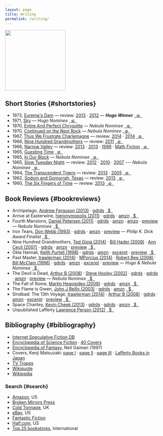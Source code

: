 ```yaml
---
layout: page
title: Writing
permalink: /writing/
---
```


<a href="http://www.centipedepress.com/authors/lafferty.html"><img src="{{ site.baseurl }}/images/works.jpg" height="197"></a>

## Short Stories {#shortstories}

* 1973, [Eurema's Dam](https://www.google.com/search?&q=r.a.+lafferty+%22eurema%27s+dam%22) &mdash; review: [2013](http://ralafferty.tumblr.com/post/62040086300/70-euremas-dam) &middot; [2012](http://antsofgodarequeerfish.blogspot.com/2012/04/illustration-for-euremas-dam.html) &mdash; <b>*Hugo Winner*</b> [&nbsp; &phi; &nbsp;](http://www.isfdb.org/cgi-bin/title.cgi?41531)
* 1971, [Sky](https://www.google.com/search?&q=r.a.+lafferty+"sky") &mdash; *Hugo Nominee* [&nbsp; &phi; &nbsp;](http://www.isfdb.org/cgi-bin/title.cgi?40938)
* 1970, [Entire And Perfect Chrysolite](https://www.google.com/search?&q=r.a.+lafferty+%22entire+and+perfect+chrysolite%22) &mdash; *Nebula Nominee* [&nbsp; &phi; &nbsp;](http://www.isfdb.org/cgi-bin/title.cgi?41436)
* 1970, [Continued on the Next Rock](https://www.google.com/search?q=Continued+on+the+Next+Rock&ie=utf-8&oe=utf-8#channel=fs&q=r.a.+lafferty+%22Continued+on+the+Next+Rock%22) &mdash; *Nebula Nominee* [&nbsp; &phi; &nbsp;](http://www.isfdb.org/cgi-bin/title.cgi?41531)
* 1967, [Thus We Frustrate Charlemagne](https://www.google.com/search?&q=r.a.+lafferty+"thus+we+frustrate+charlemagne") &mdash; review: [2014](http://ttdlabyrinth.wordpress.com/2014/08/01/reprint-thus-we-frustrate-charlemagne/) &middot; [2014](https://livingthegeeklife.wordpress.com/2014/01/05/short-story-saturday-thus-we-frustrate-charlemagne/) [&nbsp; &phi; &nbsp;](http://www.isfdb.org/cgi-bin/title.cgi?52255)
* 1966, [Nine Hundred Grandmothers](https://web.archive.org/web/20080124051430/http://www.scifi.com/scifiction/classics/classics_archive/lafferty/lafferty1.html) &mdash; review: [2011](http://antsofgodarequeerfish.blogspot.com/2011/09/thoughts-on-nine-hundred-grandmothers.html) [&nbsp; &phi; &nbsp;](http://www.isfdb.org/cgi-bin/title.cgi?54132)
* 1966, [Narrow Valley](https://web.archive.org/web/20040813150700/http://www.scifi.com/scifiction/classics/classics_archive/lafferty3/lafferty31.html) &mdash; review: [2013](http://www.yetanotherlaffertyblog.com/2013/06/you-cant-go-back-and-narrow-valley.html) &middot; [2013](http://mporcius.blogspot.com/2013/10/narrow-valley-by-r-lafferty.html) &middot; [1999](http://www.amazon.com/Lafferty-Orbit-R-A/product-reviews/1880448688) &middot; [Math Fiction](http://kasmana.people.cofc.edu/MATHFICT/mfview.php?callnumber=mf733) [&nbsp; &phi; &nbsp;](http://www.isfdb.org/cgi-bin/title.cgi?53936)
* 1965, [Guesting Time](http://www.baenebooks.com/chapters/9781625791191/9781625791191___3.htm) [&nbsp; &phi; &nbsp;](http://www.isfdb.org/cgi-bin/title.cgi?54089)
* 1965, [In Our Block](https://www.google.com/search?&q=r.a.+lafferty+%22in+our+block%22) &mdash; *Nebula Nominee* [&nbsp; &phi; &nbsp;](http://www.isfdb.org/cgi-bin/title.cgi?54099)
* 1965, [Slow Tuesday Night](http://www.baenebooks.com/chapters/9781618249203/9781618249203___2.htm) &mdash; review: [2012](http://happinessisfreesf.blogspot.com/2012/12/slow-tuesday-night-by-r-lafferty.html) &middot; [2010](http://www.sfsignal.com/archives/2010/02/slow_tuesday_night/) &middot; [2007](http://gilthejenius.blogspot.com/2007/02/web-wonder.html) --- *Nebula Nominee* [&nbsp; &phi; &nbsp;](http://www.isfdb.org/cgi-bin/title.cgi?52458)
* 1964, [The Transcendent Tigers](https://web.archive.org/web/20071230052651/www.scifi.com/scifiction/classics/classics_archive/lafferty4/lafferty41.html) &mdash; review: [2013](http://ralafferty.tumblr.com/post/65026598841/75-the-transcendent-tigers) &middot; [2005](http://edsfproject.blogspot.com/2005/11/transcendent-tigers-by-ra-lafferty.html) [&nbsp; &phi; &nbsp;](http://www.isfdb.org/cgi-bin/title.cgi?59357)
* 1962, [Sodom and Gomorrah, Texas](http://manybooks.net/titles/laffertyr2316123161.html) &mdash; review: [2013](http://ralafferty.tumblr.com/post/63240518818/71-sodom-and-gomorrah-texas) [&nbsp; &phi; &nbsp;](http://www.isfdb.org/cgi-bin/title.cgi?59221)
* 1960, [The Six Fingers of Time](http://www.gutenberg.org/ebooks/31663) &mdash; review: [2013](http://ralafferty.tumblr.com/post/55382042501/49-the-six-fingers-of-time) [&nbsp; &phi; &nbsp;](http://www.isfdb.org/cgi-bin/title.cgi?58350)

## Book Reviews {#bookreviews}

* Archipelago, [Andrew Ferguson (2013)](http://ralafferty.tumblr.com/post/70874732451/interlude-archipelago-and-the-argo-legend) 
&middot; [gdrds](http://www.goodreads.com/book/show/2700591-archipelago#other_reviews)
[&nbsp; $ &nbsp;](http://used.addall.com/SuperRare/submitRare.cgi?author=r.a.+lafferty&title=archipelago)
* Arrive at Easterwine, [hieronymopolis (2011)](http://hieronymopolis.wordpress.com/2011/02/21/epiktistes-on-time-from-arrive-at-easterwine-the-autobiography-of-a-ktistec-machine-as-conveyed-to-r-a-lafferty-1971/) 
&middot; [gdrds](http://www.goodreads.com/book/show/2700590-arrive-at-easterwine#other_reviews)
&middot; [amzn](http://www.amazon.com/Arrive-Easterwine-autobiography-ktistec-machine/product-reviews/068412341X/ref=cm_cr_pr_btm_helpful?ie=UTF8&showViewpoints=0&sortBy=byRankDescending) [&nbsp; $ &nbsp;](http://used.addall.com/SuperRare/submitRare.cgi?author=r.a.+lafferty&title=arrive+at+easterwine)
* Fourth Mansions, [Daniel Petersen (2011)](http://antsofgodarequeerfish.blogspot.com/2011/07/some-initial-thoughts-on-r-laffertys.html) 
&middot; [gdrds](http://www.goodreads.com/book/show/689957.Fourth_Mansions#other_reviews)
&middot; [amzn](http://www.amazon.com/FOURTH-MANSIONS-24590-R-A-Lafferty/product-reviews/B001BJ0RAM/ref=cm_cr_dp_see_all_summary?ie=UTF8&showViewpoints=1&sortBy=byRankDescending) 
&middot; [amzn](http://www.amazon.com/Fourth-Mansions-R-A-Lafferty/product-reviews/1557850488/ref=cm_cr_pr_top_helpful?ie=UTF8&showViewpoints=0&sortBy=byRankDescending_) 
&middot; [preview](http://books.google.com/books?id=AJ1yVXoMfkoC&printsec=frontcover&dq=fourth+mansions&hl=en&sa=X&ei=3H47VPmeCIzLsATNi4KIBg&ved=0CCsQuwUwAA#v=onepage&q=fourth%20mansions&f=false) &mdash; *Nebula Nominee* [&nbsp; $ &nbsp;](http://used.addall.com/SuperRare/submitRare.cgi?author=r.a.+lafferty&title=fourth+mansions)
* Iron Tears, [Don Webb (1993)](https://groups.google.com/forum/#!topic/rec.arts.sf.reviews/rnfAKdj_XWQ) 
&middot; [gdrds](http://www.goodreads.com/book/show/1292074.Iron_Tears#other_reviews)
&middot; [amzn](http://www.amazon.com/Iron-Tears-R-A-Lafferty/product-reviews/096290662X/ref=cm_cr_pr_top_helpful?ie=UTF8&showViewpoints=0&sortBy=byRankDescending) 
&middot; [preview](http://books.google.com/books?id=wJZDoE5Hz0MC&printsec=frontcover#v=onepage&q&f=false) 
&mdash; *Philip K. Dick Award Finalist* [&nbsp; $ &nbsp;](http://used.addall.com/SuperRare/submitRare.cgi?author=r.a.+lafferty&title=iron+tears) 
* Nine Hundred Grandmothers, [Ted Gioia (2014)](http://conceptualfiction.com/nine_hundred_grandmothers.html) 
&middot; [Bill Hader (2008)](http://artsbeat.blogs.nytimes.com/2008/01/31/its-so-incredibly-tulsa-bill-haders-book-picks/?_php=true&_type=blogs&_r=0) 
&middot; [Ann Cecil (2007)](http://www.cs.cmu.edu/afs/cs/usr/roboman/www/sigma/review/900grannies.html) 
&middot; [gdrds](http://www.goodreads.com/book/show/492773.Nine_Hundred_Grandmothers#other_reviews)
&middot; [amzn](http://www.amazon.com/Nine-Hundred-Grandmothers-R-Lafferty/product-reviews/0441580513/ref=cm_cr_pr_top_helpful?ie=UTF8&showViewpoints=0&sortBy=byRankDescending)
&middot; [preview](http://books.google.com/books?id=Y_FoU_KMOmkC&printsec=frontcover#v=onepage&q&f=false) [&nbsp; $ &nbsp;](http://used.addall.com/SuperRare/submitRare.cgi?author=r.a.+lafferty&title=nine+hundred+grandmothers)
* Okla Hannali, [Keith Purtell (1998)](http://greatsfandf.com/AUTHORS/LAFFERTY/KeithPurtellLafferty.html) 
&middot; [gdrds](http://www.goodreads.com/book/show/667700.Okla_Hannali#other_reviews)
&middot; [amzn](http://www.amazon.com/Okla-Hannali-R-Lafferty/product-reviews/0806123494/ref=sr_1_1_cm_cr_acr_txt?ie=UTF8&showViewpoints=1)
&middot; [excerpt](https://web.archive.org/web/20070927011811/http://www.prairienet.org/~almahu/hannali.htm) 
&middot; [preview](http://books.google.com/books?id=JEcdwFYa3boC&printsec=frontcover#v=onepage&q&f=false) [&nbsp; $ &nbsp;](http://used.addall.com/SuperRare/submitRare.cgi?author=r.a.+lafferty&title=okla+hannali)
* Past Master, [trawlerman (2014)](http://failingevenbetter.blogspot.com/2014/05/finished-past-master-not-review.html) 
&middot; [MPorcius (2014)](http://mporcius.blogspot.com/2014/01/past-master-by-r-lafferty.html) 
&middot; [Robert Bee (2008)](http://www.irosf.com/q/zine/article/10456) 
&middot; [Bill McClain (1996)](http://watershade.net/wmcclain/past_master.txt) 
&middot; [gdrds](http://www.goodreads.com/book/show/492772.Past_Master#other_reviews)
&middot; [amzn](http://www.amazon.com/Past-Master-Ace-SF-65301/product-reviews/0441653014/ref=sr_1_1_cm_cr_acr_txt?ie=UTF8&showViewpoints=1)
&middot;  [excerpt](http://hieronymopolis.wordpress.com/2010/06/24/raphael-aloysius-laffertys-burlesqued-black-mass-in-his-book-past-master/) 
&middot; [preview](http://books.google.com/books?id=uXHKVdU6nA8C&printsec=frontcover#v=onepage&q&f=false) &mdash; *Hugo & Nebula Nominee* [&nbsp; $ &nbsp;](http://used.addall.com/SuperRare/submitRare.cgi?author=r.a.+lafferty&title=past+master)
* The Devil is Dead, 
[Arthur B (2008)](http://ferretbrain.com/articles/article-240.html)
&middot; [Steve Hooley (2002)](https://web.archive.org/web/20090917070520/http://www.lostbooks.org/guestreviews/2002-06-27-1.html) 
&middot; [gdrds](http://www.goodreads.com/book/show/1292067.The_Devil_Is_Dead#other_reviews)
&middot; [gdrds](http://www.goodreads.com/book/show/19376473-the-devil-is-dead#other_reviews)
&middot; [amzn](http://www.amazon.com/Devil-Dead-R-Lafferty/product-reviews/1557850461/ref=sr_1_1_cm_cr_acr_txt?ie=UTF8&showViewpoints=1)
&middot; [preview](http://books.google.com/books?id=xk0YTotXzu0C&printsec=frontcover#v=onepage&q&f=false) 
&mdash;&nbsp;*Nebula Nominee* [&nbsp; $ &nbsp;](http://used.addall.com/SuperRare/submitRare.cgi?author=r.a.+lafferty&title=the+devil+is+dead)
* The Fall of Rome, [Martin Heavisides (2009)](http://theevitable.blogspot.com/2009/01/ra-laffertys-fall-of-rome.html) 
&middot; [gdrds](http://www.goodreads.com/book/show/2806990-the-fall-of-rome#other_reviews)
&middot; [amzn](http://www.amazon.com/fall-Rome-R-Lafferty/product-reviews/B0006CALC4/ref=sr_1_1_cm_cr_acr_txt?ie=UTF8&showViewpoints=1)
[&nbsp; $ &nbsp;](http://used.addall.com/SuperRare/submitRare.cgi?author=r.a.+lafferty&title=the+fall+of+rome)
* The Flame is Green, [John J Reilly (2003)](http://www.benespen.com/storage/the-long-view/tfig.html) 
&middot; [gdrds](http://www.goodreads.com/book/show/4738947-the-flame-is-green#other_reviews)
&middot; [amzn](http://www.amazon.com/flame-green-R-Lafferty/product-reviews/0802703461/ref=sr_1_2_cm_cr_acr_txt?ie=UTF8&showViewpoints=1)
[&nbsp; $ &nbsp;](http://used.addall.com/SuperRare/submitRare.cgi?author=r.a.+lafferty&title=the+flame+is+green)
* Sindbad: The 13th Voyage, 
[trawlerman (2014)](http://failingevenbetter.blogspot.com/2014/10/this-great-redemptive-recoil.html)
&middot; [Arthur B (2008)](http://ferretbrain.com/articles/article-264)
&middot; [gdrds](http://www.goodreads.com/book/show/2412553.Sindbad#other_reviews)
&middot; [amzn](http://www.amazon.com/Sindbad-Thirteenth-Voyage-R-Lafferty/product-reviews/0962382418/ref=sr_1_1_cm_cr_acr_txt?ie=UTF8&showViewpoints=1)
&middot; [excerpt](http://failingevenbetter.blogspot.com/2014/09/well-its-living-and-living-in-magic.html) 
&middot; [preview](http://books.google.com/books?id=Y9sLZ56fQWMC&printsec=frontcover#v=onepage&q&f=false) 
[&nbsp; $ &nbsp;](http://used.addall.com/SuperRare/submitRare.cgi?author=r.a.+lafferty&title=sindbad)
* Space Chantey, [Kevin Cheek (2013)](http://www.yetanotherlaffertyblog.com/2013/05/deeply-silly.html) 
&middot; [gdrds](http://www.goodreads.com/book/show/2154101.Space_Chantey#other_reviews)
&middot; [gdrds](http://www.goodreads.com/book/show/10876706-pity-about-earth-space-chantey#other_reviews)
&middot; [amzn](http://www.amazon.com/Space-Chantey-About-Earth-Double/product-reviews/B001E50QMW/ref=sr_1_1_cm_cr_acr_txt?ie=UTF8&showViewpoints=1)
[&nbsp; $ &nbsp;](http://used.addall.com/SuperRare/submitRare.cgi?author=r.a.+lafferty&title=space+chantey)
* Unpublished Lafferty [Lawrence Person (2012)](http://www.lawrenceperson.com/?p=7400) [&nbsp; $ &nbsp;](http://www.nyrsf.com/2012/01/)


## Bibliography {#bibliography}

* [Internet Speculative Fiction DB](http://www.isfdb.org/cgi-bin/ea.cgi?36)
* [Encyclopedia of Science Fiction](http://www.sf-encyclopedia.com/entry/lafferty_r_a) &middot; [40 Covers](http://sf-encyclopedia.co.uk/gallery.php?link=lafferty_r_a)
* [Encyclopedia of Fantasy](http://sf-encyclopedia.co.uk/fe.php?nm=lafferty_r_a), Neil Gaiman (1997)
* Covers, Kenji Matsuzaki: [page I](http://hc2.seikyou.ne.jp/home/DrBr/RAL/cover/covers.html) &middot; [page II](http://hc2.seikyou.ne.jp/home/DrBr/RAL/cover/coversA.html) &middot; [page III](http://hc2.seikyou.ne.jp/home/DrBr/RAL/cover/coversM.html) &middot; [Lafferty Books in Japan](http://hc2.seikyou.ne.jp/home/DrBr/RAL/RALjap.html)
* [TV Tropes](http://tvtropes.org/pmwiki/pmwiki.php/Creator/RALafferty)
* [Wikiquote](http://en.wikiquote.org/wiki/R._A._Lafferty)
* [Wikipedia](https://en.wikipedia.org/wiki/R._A._Lafferty)

### Search {#search}

* [Amazon](http://www.amazon.com/s/ref=la_B004LPUKIW_B004LPUKIW_sr?rh=i%3Abooks&field-author=R.A+Lafferty&sort=relevance&ie=UTF8&qid=1413013006), US
* [Broken Mirrors Press](http://smallbeerpress.com/smallbeer/2009/08/03/broken-mirrors-press/)
* [Cold Tonnage](http://www.coldtonnage.com/?CLSN_3127=14130129523127d347f7707db112357e&keyword=lafferty&searchby=author&page=shop%2Fbrowse&fsb=1&Search=Search), UK
* [eBay](http://www.ebay.com/sch/i.html?_from=R40&_trksid=p2050601.m570.l1313.TR11.TRC1.A0.H0.Xr.a.+lafferty&_nkw=r.a.+lafferty&_sacat=0), US
* [Fantastic Fiction](http://www.fantasticfiction.co.uk/l/r-a-lafferty/)
* [Half.com](http://search.half.ebay.com/r-a-lafferty_W0QQ_trksidZp3030Q2em1446Q2el2686QQqueryZrQ2eaQ2eQ20laffertyQQmZbooks), US
* [Top 25 bookstores](http://used.addall.com/), International
